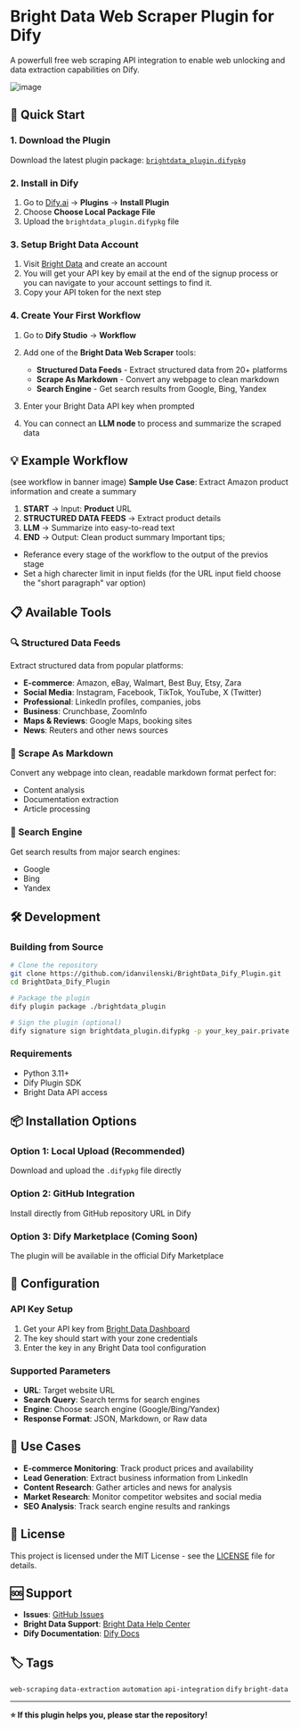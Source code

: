 # Bright Data Web Scraper Plugin for Dify

A powerfull free web scraping API integration to enable web unlocking and data extraction capabilities on Dify.

![image](https://github.com/user-attachments/assets/5825d274-d47b-4fed-950f-65e6b7c63e58)

## 🚀 Quick Start

### 1. Download the Plugin
Download the latest plugin package: [`brightdata_plugin.difypkg`](https://github.com/idanvilenski/BrightData_Dify_Plugin/releases/latest/download/brightdata_plugin.difypkg)

### 2. Install in Dify
1. Go to [Dify.ai](https://dify.ai) → **Plugins** → **Install Plugin**
2. Choose **Choose Local Package File**
3. Upload the `brightdata_plugin.difypkg` file

### 3. Setup Bright Data Account
1. Visit [Bright Data](https://brightdata.com/) and create an account
2. You will get your API key by email at the end of the signup process or you can navigate to your account settings to find it.
3. Copy your API token for the next step

### 4. Create Your First Workflow
1. Go to **Dify Studio** → **Workflow**
2. Add one of the **Bright Data Web Scraper** tools:
   - **Structured Data Feeds** - Extract structured data from 20+ platforms
   - **Scrape As Markdown** - Convert any webpage to clean markdown
   - **Search Engine** - Get search results from Google, Bing, Yandex

3. Enter your Bright Data API key when prompted
4. You can connect an **LLM node** to process and summarize the scraped data

## 💡 Example Workflow
(see workflow in banner image)
**Sample Use Case**: Extract Amazon product information and create a summary
1. **START** → Input: **Product** URL
2. **STRUCTURED DATA FEEDS** → Extract product details
3. **LLM** → Summarize into easy-to-read text
4. **END** → Output: Clean product summary
Important tips;
- Referance every stage of the workflow to the output of the previos stage
- Set a high charecter limit in input fields (for the URL input field choose the "short paragraph" var option)

## 📋 Available Tools

### 🔍 Structured Data Feeds
Extract structured data from popular platforms:
- **E-commerce**: Amazon, eBay, Walmart, Best Buy, Etsy, Zara
- **Social Media**: Instagram, Facebook, TikTok, YouTube, X (Twitter)
- **Professional**: LinkedIn profiles, companies, jobs
- **Business**: Crunchbase, ZoomInfo
- **Maps & Reviews**: Google Maps, booking sites
- **News**: Reuters and other news sources

### 📄 Scrape As Markdown
Convert any webpage into clean, readable markdown format perfect for:
- Content analysis
- Documentation extraction
- Article processing

### 🔎 Search Engine
Get search results from major search engines:
- Google
- Bing
- Yandex

## 🛠️ Development

### Building from Source
```bash
# Clone the repository
git clone https://github.com/idanvilenski/BrightData_Dify_Plugin.git
cd BrightData_Dify_Plugin

# Package the plugin
dify plugin package ./brightdata_plugin

# Sign the plugin (optional)
dify signature sign brightdata_plugin.difypkg -p your_key_pair.private.pem
```

### Requirements
- Python 3.11+
- Dify Plugin SDK
- Bright Data API access

## 📦 Installation Options

### Option 1: Local Upload (Recommended)
Download and upload the `.difypkg` file directly

### Option 2: GitHub Integration
Install directly from GitHub repository URL in Dify

### Option 3: Dify Marketplace (Coming Soon)
The plugin will be available in the official Dify Marketplace

## 🔧 Configuration

### API Key Setup
1. Get your API key from [Bright Data Dashboard](https://brightdata.com/cp/setting/users)
2. The key should start with your zone credentials
3. Enter the key in any Bright Data tool configuration

### Supported Parameters
- **URL**: Target website URL
- **Search Query**: Search terms for search engines
- **Engine**: Choose search engine (Google/Bing/Yandex)
- **Response Format**: JSON, Markdown, or Raw data

## 🎯 Use Cases

- **E-commerce Monitoring**: Track product prices and availability
- **Lead Generation**: Extract business information from LinkedIn
- **Content Research**: Gather articles and news for analysis
- **Market Research**: Monitor competitor websites and social media
- **SEO Analysis**: Track search engine results and rankings

## 📄 License

This project is licensed under the MIT License - see the [LICENSE](LICENSE) file for details.

## 🆘 Support

- **Issues**: [GitHub Issues](https://github.com/idanvilenski/BrightData_Dify_Plugin/issues)
- **Bright Data Support**: [Bright Data Help Center](https://help.brightdata.com/)
- **Dify Documentation**: [Dify Docs](https://docs.dify.ai/)

## 🏷️ Tags

`web-scraping` `data-extraction` `automation` `api-integration` `dify` `bright-data`

---

**⭐ If this plugin helps you, please star the repository!**

